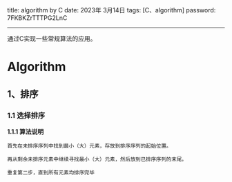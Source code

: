 title:  algorithm by C
date:  2023年 3月14日
tags: [C、algorithm]
password: 7FKBKZrTTTPG2LnC

---

通过C实现一些常规算法的应用。

 <!--more-->

 #  Algorithm

## 1、排序

### 1.1 选择排序

**1.1.1 算法说明**

```
首先在未排序序列中找到最小（大）元素，存放到排序序列的起始位置。

再从剩余未排序元素中继续寻找最小（大）元素，然后放到已排序序列的末尾。

重复第二步，直到所有元素均排序完毕
```

